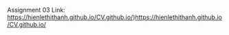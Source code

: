 Assignment 03
Link:
https://hienlethithanh.github.io/CV.github.io/)https://hienlethithanh.github.io/CV.github.io/
